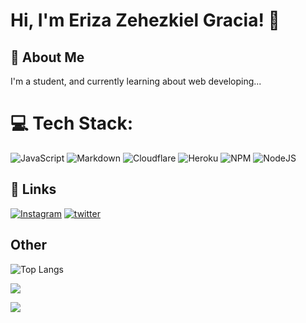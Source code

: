 
# Hi, I'm Eriza Zehezkiel Gracia! 👋


## 🚀 About Me
I'm a student, and currently learning about web developing...

# 💻 Tech Stack:
![JavaScript](https://img.shields.io/badge/javascript-%23323330.svg?style=flat-square&logo=javascript&logoColor=%23F7DF1E) ![Markdown](https://img.shields.io/badge/markdown-%23000000.svg?style=flat-square&logo=markdown&logoColor=white) ![Cloudflare](https://img.shields.io/badge/Cloudflare-F38020?style=flat-square&logo=Cloudflare&logoColor=white) ![Heroku](https://img.shields.io/badge/heroku-%23430098.svg?style=flat-square&logo=heroku&logoColor=white) ![NPM](https://img.shields.io/badge/NPM-%23000000.svg?style=flat-square&logo=npm&logoColor=white) ![NodeJS](https://img.shields.io/badge/node.js-6DA55F?style=flat-square&logo=node.js&logoColor=white) 

## 🔗 Links
[![Instagram](https://img.shields.io/badge/instagram-0A66C2?style=for-the-badge&logo=instagram&logoColor=white)](https://www.instagram.com/erizazg/)
[![twitter](https://img.shields.io/badge/twitter-1DA1F2?style=for-the-badge&logo=twitter&logoColor=white)](https://twitter.com/eriza_gracia)

## Other
![Top Langs](https://github-readme-stats.vercel.app/api/top-langs/?username=Eriza-Z&layout=compact)

![](https://github-profile-trophy.vercel.app/?username=Eriza-Z&theme=discord&no-frame=false&no-bg=true&margin-w=4)

[![](https://visitcount.itsvg.in/api?id=Eriza-Z&label=Profile%20Views&color=9&icon=8&pretty=true)](https://visitcount.itsvg.in)
